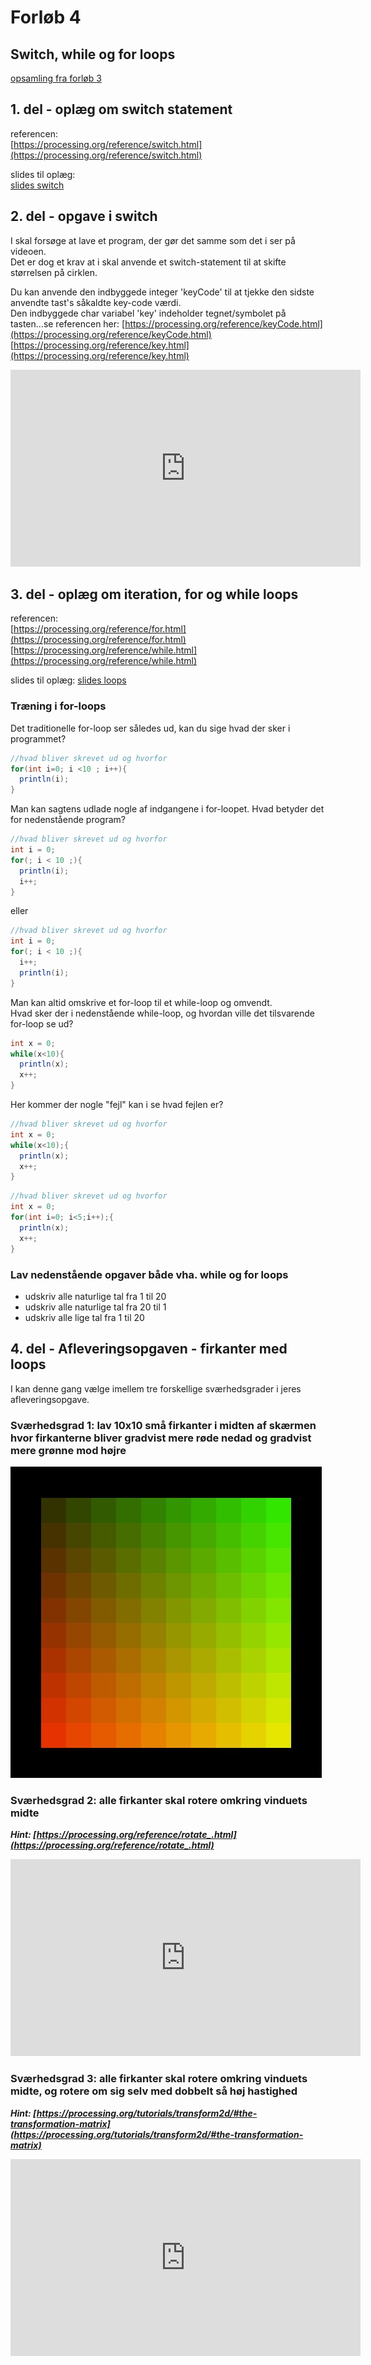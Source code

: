 # Forløb 4
## Switch, while og for loops

[opsamling fra forløb 3](../forlob3_if_else_logiske_og_relations_operatorer/forlob3_opsamling.md)

## 1. del - oplæg om switch statement

referencen:   
[https://processing.org/reference/switch.html](https://processing.org/reference/switch.html)

slides til oplæg:    
[slides switch](slides_switch.pdf)

## 2. del - opgave i switch

I skal forsøge at lave et program, der gør det samme som det i ser på videoen.  
Det er dog et krav at i skal anvende et switch-statement til at skifte størrelsen på cirklen.   

Du kan anvende den indbyggede integer 'keyCode' til at tjekke den sidste anvendte tast's såkaldte key-code værdi.  
Den indbyggede char variabel 'key' indeholder tegnet/symbolet på tasten...se referencen her:
[https://processing.org/reference/keyCode.html](https://processing.org/reference/keyCode.html)    
[https://processing.org/reference/key.html](https://processing.org/reference/key.html)   

<iframe width="560" height="315" src="https://www.youtube.com/embed/nVqsBZzd22A?rel=0" title="YouTube video player" frameborder="0" allow="accelerometer; autoplay; clipboard-write; encrypted-media; gyroscope; picture-in-picture" allowfullscreen></iframe>

## 3. del - oplæg om iteration, for og while loops

referencen:   
[https://processing.org/reference/for.html](https://processing.org/reference/for.html)      
[https://processing.org/reference/while.html](https://processing.org/reference/while.html)     

slides til oplæg:
[slides loops](slides_loops.pdf)

### Træning i for-loops

Det traditionelle for-loop ser således ud, kan du sige hvad der sker i programmet?

```java
//hvad bliver skrevet ud og hvorfor
for(int i=0; i <10 ; i++){
  println(i);
}
```

Man kan sagtens udlade nogle af indgangene i for-loopet. Hvad betyder det for nedenstående program? 

```java
//hvad bliver skrevet ud og hvorfor
int i = 0;
for(; i < 10 ;){
  println(i);
  i++;
}
```
eller

```java
//hvad bliver skrevet ud og hvorfor
int i = 0;
for(; i < 10 ;){
  i++;
  println(i);
}
```
Man kan altid omskrive et for-loop til et while-loop og omvendt.     
Hvad sker der i nedenstående while-loop, og hvordan ville det tilsvarende for-loop se ud?

```java
int x = 0;
while(x<10){
  println(x);
  x++;
}
```

Her kommer der nogle "fejl" kan i se hvad fejlen er?

```java
//hvad bliver skrevet ud og hvorfor
int x = 0;
while(x<10);{
  println(x);
  x++;
}
```

```java
//hvad bliver skrevet ud og hvorfor
int x = 0;
for(int i=0; i<5;i++);{
  println(x);
  x++;
}
```


### Lav nedenstående opgaver både vha. while og for loops

- udskriv alle naturlige tal fra 1 til 20
- udskriv alle naturlige tal fra 20 til 1
- udskriv alle lige tal fra 1 til 20







## 4. del - Afleveringsopgaven - firkanter med loops

I kan denne gang vælge imellem tre forskellige sværhedsgrader i jeres afleveringsopgave.

### Sværhedsgrad 1: lav 10x10 små firkanter i midten af skærmen hvor firkanterne bliver gradvist mere røde nedad og gradvist mere grønne mod højre

![firkantopgaven_med_for_loop.jpg](firkantopgaven_med_for_loop.jpg)

### Sværhedsgrad 2: alle firkanter skal rotere omkring vinduets midte

***Hint: [https://processing.org/reference/rotate_.html](https://processing.org/reference/rotate_.html)***

<iframe width="560" height="315" src="https://www.youtube.com/embed/dT8u2Zgyhi8?rel=0" title="YouTube video player" frameborder="0" allow="accelerometer; autoplay; clipboard-write; encrypted-media; gyroscope; picture-in-picture" allowfullscreen></iframe>

### Sværhedsgrad 3: alle firkanter skal rotere omkring vinduets midte, og rotere om sig selv med dobbelt så høj hastighed

***Hint: [https://processing.org/tutorials/transform2d/#the-transformation-matrix](https://processing.org/tutorials/transform2d/#the-transformation-matrix)***

<iframe width="560" height="315" src="https://www.youtube.com/embed/N929OS0dv14?rel=0" title="YouTube video player" frameborder="0" allow="accelerometer; autoplay; clipboard-write; encrypted-media; gyroscope; picture-in-picture" allowfullscreen></iframe>


